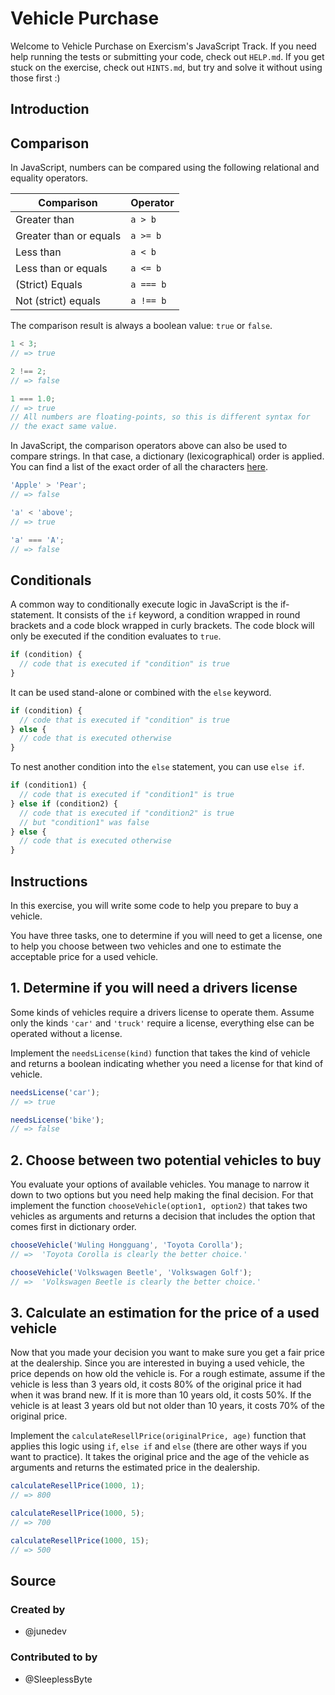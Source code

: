 # Vehicle Purchase

Welcome to Vehicle Purchase on Exercism's JavaScript Track.
If you need help running the tests or submitting your code, check out `HELP.md`.
If you get stuck on the exercise, check out `HINTS.md`, but try and solve it without using those first :)

## Introduction

## Comparison

In JavaScript, numbers can be compared using the following relational and equality operators.

| Comparison             | Operator  |
| ---------------------- | --------- |
| Greater than           | `a > b`   |
| Greater than or equals | `a >= b`  |
| Less than              | `a < b`   |
| Less than or equals    | `a <= b`  |
| (Strict) Equals        | `a === b` |
| Not (strict) equals    | `a !== b` |

The comparison result is always a boolean value: `true` or `false`.

```javascript
1 < 3;
// => true

2 !== 2;
// => false

1 === 1.0;
// => true
// All numbers are floating-points, so this is different syntax for
// the exact same value.
```

In JavaScript, the comparison operators above can also be used to compare strings.
In that case, a dictionary (lexicographical) order is applied.
You can find a list of the exact order of all the characters [here][utf-16-list].

```javascript
'Apple' > 'Pear';
// => false

'a' < 'above';
// => true

'a' === 'A';
// => false
```

## Conditionals

A common way to conditionally execute logic in JavaScript is the if-statement.
It consists of the `if` keyword, a condition wrapped in round brackets and a code block wrapped in curly brackets.
The code block will only be executed if the condition evaluates to `true`.

```javascript
if (condition) {
  // code that is executed if "condition" is true
}
```

It can be used stand-alone or combined with the `else` keyword.

```javascript
if (condition) {
  // code that is executed if "condition" is true
} else {
  // code that is executed otherwise
}
```

To nest another condition into the `else` statement, you can use `else if`.

```javascript
if (condition1) {
  // code that is executed if "condition1" is true
} else if (condition2) {
  // code that is executed if "condition2" is true
  // but "condition1" was false
} else {
  // code that is executed otherwise
}
```

[utf-16-list]: https://www.fileformat.info/info/charset/UTF-16/list.htm

## Instructions

In this exercise, you will write some code to help you prepare to buy a vehicle.

You have three tasks, one to determine if you will need to get a license, one to help you choose between two vehicles and one to estimate the acceptable price for a used vehicle.

## 1. Determine if you will need a drivers license

Some kinds of vehicles require a drivers license to operate them.
Assume only the kinds `'car'` and `'truck'` require a license, everything else can be operated without a license.

Implement the `needsLicense(kind)` function that takes the kind of vehicle and returns a boolean indicating whether you need a license for that kind of vehicle.

```javascript
needsLicense('car');
// => true

needsLicense('bike');
// => false
```

## 2. Choose between two potential vehicles to buy

You evaluate your options of available vehicles.
You manage to narrow it down to two options but you need help making the final decision.
For that implement the function `chooseVehicle(option1, option2)` that takes two vehicles as arguments and returns a decision that includes the option that comes first in dictionary order.

```javascript
chooseVehicle('Wuling Hongguang', 'Toyota Corolla');
// =>  'Toyota Corolla is clearly the better choice.'

chooseVehicle('Volkswagen Beetle', 'Volkswagen Golf');
// =>  'Volkswagen Beetle is clearly the better choice.'
```

## 3. Calculate an estimation for the price of a used vehicle

Now that you made your decision you want to make sure you get a fair price at the dealership.
Since you are interested in buying a used vehicle, the price depends on how old the vehicle is.
For a rough estimate, assume if the vehicle is less than 3 years old, it costs 80% of the original price it had when it was brand new.
If it is more than 10 years old, it costs 50%.
If the vehicle is at least 3 years old but not older than 10 years, it costs 70% of the original price.

Implement the `calculateResellPrice(originalPrice, age)` function that applies this logic using `if`, `else if` and `else` (there are other ways if you want to practice).
It takes the original price and the age of the vehicle as arguments and returns the estimated price in the dealership.

```javascript
calculateResellPrice(1000, 1);
// => 800

calculateResellPrice(1000, 5);
// => 700

calculateResellPrice(1000, 15);
// => 500
```

## Source

### Created by

- @junedev

### Contributed to by

- @SleeplessByte
